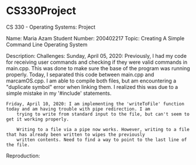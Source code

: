 # CS330Project
CS 330 - Operating Systems: Project

Name: Maria Azam
Student Number: 200402217
Topic: Creating A Simple Command Line Operating System

Description:
Challenges:
    Sunday, April 05, 2020: Previously, I had my code for receiving user commands and checking if they were valid commands in 
        main.cpp. This was done to make sure the base of the program was running properly. Today, I separated this code between 
        main.cpp and marcamOS.cpp. I am able to compile both files, but am encountering a "duplicate symbol" error when linking 
        them. I realized this was due to a simple mistake in my '#include' statements.

    Friday, April 10, 2020: I am implementing the 'writeToFile' function today and am having trouble with pipe redirection. I am
        trying to write from standard input to the file, but can't seem to get it working properly.

        Writing to a file via a pipe now works. However, writing to a file that has already been written to wipes the previously
        written contents. Need to find a way to point to the last line of the file.

Reproduction: